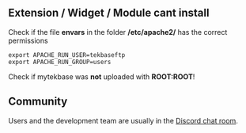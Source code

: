 ## Extension / Widget / Module cant install

Check if the file **envars** in the folder **/etc/apache2/** has the correct permissions
```evnars
export APACHE_RUN_USER=tekbaseftp
export APACHE_RUN_GROUP=users
```

Check if mytekbase was **not** uploaded with **ROOT:ROOT**!

## Community

Users and the development team are usually in the [Discord chat room](https://celltek.de/discord).
